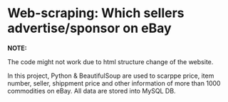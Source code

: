 # Web-scraping: Which sellers advertise/sponsor on eBay

**NOTE:**

The code might not work due to html structure change of the website.

In this project, Python & BeautifulSoup are used to scarppe price, item number, seller, shippment price and other information of more than 1000 commodities on eBay. All data are stored into MySQL DB.
